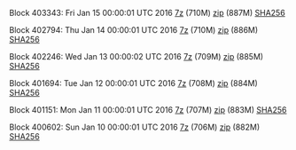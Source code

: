 Block 403343: Fri Jan 15 00:00:01 UTC 2016 [7z](https://transfer.sh/cSSuo/bootstrap.dat.20160115.7z) (710M) [zip]() (887M) [SHA256](https://transfer.sh/Xh0xX/sha256.txt)

Block 402794: Thu Jan 14 00:00:01 UTC 2016 [7z](https://transfer.sh/44z2j/bootstrap.dat.20160114.7z) (710M) [zip](https://transfer.sh/15FafN/bootstrap.dat.20160114.zip) (886M) [SHA256](https://transfer.sh/E2Rzi/sha256.txt)

Block 402246: Wed Jan 13 00:00:02 UTC 2016 [7z](https://transfer.sh/3XdZJ/bootstrap.dat.20160113.7z) (709M) [zip](https://transfer.sh/EdurV/bootstrap.dat.20160113.zip) (885M) [SHA256](https://transfer.sh/T3Nmc/sha256.txt)

Block 401694: Tue Jan 12 00:00:01 UTC 2016 [7z](https://transfer.sh/O8Rw2/bootstrap.dat.20160112.7z) (708M) [zip](https://transfer.sh/cGq69/bootstrap.dat.20160112.zip) (884M) [SHA256](https://transfer.sh/Es75j/sha256.txt)

Block 401151: Mon Jan 11 00:00:01 UTC 2016 [7z](https://transfer.sh/mf9Xn/bootstrap.dat.20160111.7z) (707M) [zip](https://transfer.sh/BnHFs/bootstrap.dat.20160111.zip) (883M) [SHA256](https://transfer.sh/16Czu4/sha256.txt)

Block 400602: Sun Jan 10 00:00:01 UTC 2016 [7z](https://transfer.sh/Jp77T/bootstrap.dat.20160110.7z) (706M) [zip](https://transfer.sh/OMDyl/bootstrap.dat.20160110.zip) (882M) [SHA256](https://transfer.sh/lxfz8/sha256.txt)
